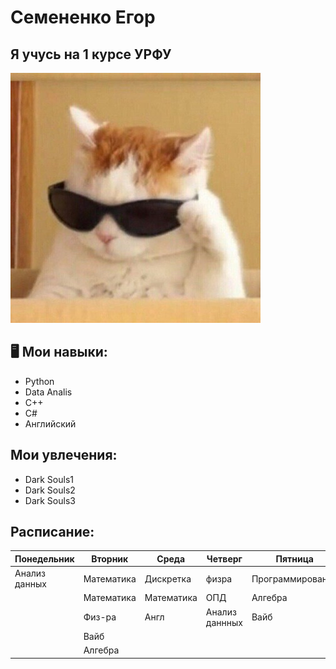 # Семененко Егор
## Я учусь на 1 курсе УРФУ
![](https://github.com/semenenkoe964-lang/Vibe/blob/main/OaRJ1Ykw8G3PvCRZZ4GMjhErM1qQ7GzP.jpeg)
## :desktop_computer: Мои навыки:
* Python
* Data Analis
* C++
* C#
* Английский
## Мои увлечения:
* Dark Souls1
* Dark Souls2
* Dark Souls3
## Расписание:
|Понедельник  |Вторник   |Среда      |Четверг        |Пятница|
|-----------  |----------|-----------|---------------|----------------|
|Анализ данных|Математика|Дискретка  |физра          |Программирование|
|             |Математика|Математика |ОПД            |Алгебра|
|             |Физ-ра    |Англ       |Анализ даннных |Вайб|
|             |Вайб|
|             |Алгебра|

